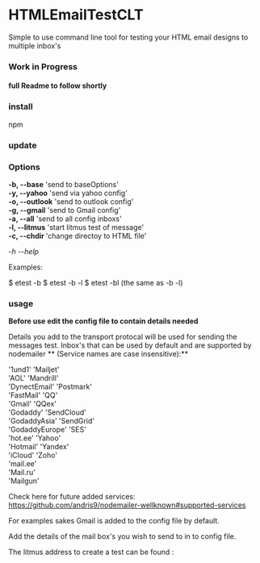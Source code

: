 # HTMLEmailTestCLT


Simple to use command line tool for testing your HTML email designs to multiple inbox's

### Work in Progress

#### full Readme to follow shortly

### install

npm

### update

### Options

**-b, --base** 'send to baseOptions'<br>
**-y, --yahoo** 'send via yahoo config'<br>
**-o, --outlook** 'send to outlook config'<br>
**-g, --gmail** 'send to Gmail config'<br>
**-a, --all** 'send to all config inboxs'<br>
**-l, --litmus** 'start litmus test of message'<br>
**-c, --chdir <path>** 'change directoy to HTML file'<br>

*-h --help*

Examples:

  $ etest -b
  $ etest -b -l
  $ etest -bl  (the same as -b -l)

### usage

**Before use edit the config file to contain details needed**

Details you add to the transport protocal will be used for sending the messages test.
Inbox's that can be used by default and are supported by nodemailer ** (Service names are case insensitive):**

'1und1'             'Mailjet'<br>
'AOL'               'Mandrill'<br>
'DynectEmail'       'Postmark'<br>
'FastMail'          'QQ'<br>
'Gmail'             'QQex'<br>
'Godaddy'           'SendCloud'<br>
'GodaddyAsia'       'SendGrid'<br>
'GodaddyEurope'     'SES'<br>
'hot.ee'            'Yahoo'<br>
'Hotmail'           'Yandex'<br>
'iCloud'            'Zoho'<br>
'mail.ee'<br>
'Mail.ru'<br>
'Mailgun'<br>

Check here for future added services:  https://github.com/andris9/nodemailer-wellknown#supported-services

For examples sakes Gmail is added to the config file by default.

Add the details of the mail box's you wish to send to in to config file.

The litmus address to create a test can be found :
